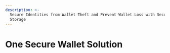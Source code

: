 ```yaml
---
description: >-
  Secure Identities from Wallet Theft and Prevent Wallet Loss with Secure Key
  Storage
---
```


# One Secure Wallet Solution

